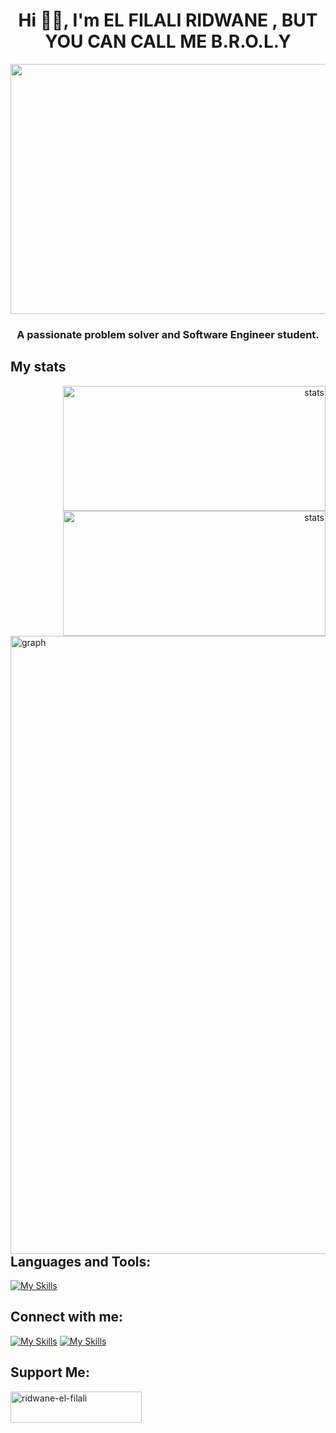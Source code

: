 <h1 align="center">Hi 🧑‍💻, I'm EL FILALI RIDWANE , BUT YOU CAN CALL ME B.R.O.L.Y</h1>
<p align="center"> <img src="https://giffiles.alphacoders.com/362/36249.gif" width="900" height="400"/> </p>


<h3 align="center">A passionate problem solver and Software Engineer student.</h3>


<h2 > My stats </h2>
<div align="right">

<img SRC="https://awesome-github-stats.azurewebsites.net/user-stats/RIDWANE-EL-FILALI?cardType=level&theme=dark&showIcons=false&preferLogin=true&Background=000000&Text=FFFFFF&Title=FFFFFF&Ring=FFFFFF" alt="stats" width="420" height="200">
<img SRC="https://github-readme-streak-stats.herokuapp.com?user=RIDWANE-EL-FILALI&theme=dark&border_radius=5&date_format=n%2Fj%5B%2FY%5D&ring=FFFFFF&fire=EB0000&currStreakLabel=FFFFFF&background=000000&border=FFFFFF" alt="stats" width="420" height="200">

</div>
<div>

<img src="https://github-readme-activity-graph.cyclic.app/graph?username=RIDWANE-EL-FILALI&bg_color=000000&color=ffffff&line=ffffff&title_color=ffffff&point=ffffff&area=true&hide_border=true" alt="graph" width="989" align="right">

</div>
<div>
<h2 align="left">Languages and Tools:</h2>

[![My Skills](https://skillicons.dev/icons?i=c,cpp,python,md,bash,vim,vscode,stackoverflow,html,css,javascript,github,git,figma,wordpress,visualstudio,linux)](https://skillicons.dev)


<h2 align="left">Connect with me:</h2>

[![My Skills](https://skillicons.dev/icons?i=twitter)](https://twitter.com/darknig42667951)
[![My Skills](https://skillicons.dev/icons?i=linkedin)](https://www.linkedin.com/in/ridwane-elfilali-0ab7aa253/)

<h2 align="left">Support Me:</h2>
<p><a href="https://www.buymeacoffee.com/B.R.O.L.Y"> <img align="left" src="https://cdn.buymeacoffee.com/buttons/v2/default-yellow.png" height="50" width="210" alt="ridwane-el-filali" /></a></p><br><br>

</div>

